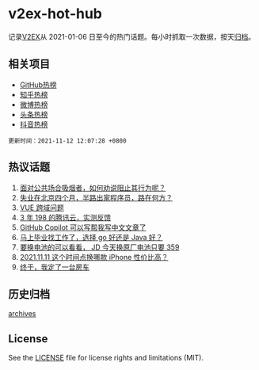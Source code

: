 # v2ex-hot-hub

 记录[V2EX](https://www.v2ex.com/)从 2021-01-06 日至今的热门话题。每小时抓取一次数据，按天[归档](archives)。
 
 ## 相关项目

- [GitHub热榜](https://github.com/lonnyzhang423/github-hot-hub)
- [知乎热榜](https://github.com/lonnyzhang423/zhihu-hot-hub)
- [微博热榜](https://github.com/lonnyzhang423/weibo-hot-hub)
- [头条热榜](https://github.com/lonnyzhang423/toutiao-hot-hub)
- [抖音热榜](https://github.com/lonnyzhang423/douyin-hot-hub)


 `更新时间：2021-11-12 12:07:28 +0800`

## 热议话题

1. [面对公共场合吸烟者，如何劝说阻止其行为呢？](https://www.v2ex.com/t/814665)
1. [失业在北京四个月，半路出家程序员，路在何方？](https://www.v2ex.com/t/814816)
1. [VUE 跨域问题](https://www.v2ex.com/t/814698)
1. [3 年 198 的腾讯云，实测反馈](https://www.v2ex.com/t/814708)
1. [GitHub Copilot 可以写帮我写中文文章了](https://www.v2ex.com/t/814689)
1. [马上毕业找工作了，选择 go 好还是 Java 好？](https://www.v2ex.com/t/814711)
1. [要换电池的可以看看， JD 今天换原厂电池只要 359](https://www.v2ex.com/t/814676)
1. [2021.11.11 这个时间点换哪款 iPhone 性价比高？](https://www.v2ex.com/t/814727)
1. [终于，我定了一台房车](https://www.v2ex.com/t/814857)

## 历史归档

[archives](archives)

## License

See the [LICENSE](LICENSE) file for license rights and limitations (MIT).
